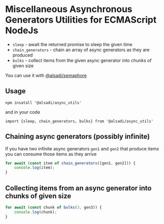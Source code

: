 # Miscellaneous Asynchronous Generators Utilities for ECMAScript NodeJs


* `sleep` - await the returned promise to sleep the given time
* `chain_generators` - chain an array of async generators as they are produced
* `bulks` - collect items from the given async generator into chunks of given size

You can use it with [@alsadi/semaphore](https://www.npmjs.com/package/@alsadi/semaphore)

## Usage

```
npm insatall '@alsadi/async_utils'
```

and in your code

```
import {sleep, chain_generators, bulks} from '@alsadi/async_utils'
```

## Chaining async generators (possibly infinite)

If you have two infinite async generators `gen1` and `gen2` that produce items
you can consume those items as they arrive

```javascript
for await (const item of chain_generators([gen1, gen2])) {
    console.log(item);
}
```


## Collecting items from an async generator into chunks of given size

```javascript
for await (const chunk of bulks(3, gen3)) {
    console.log(chunk);
}
```

